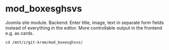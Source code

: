 # mod_boxesghsvs
 Joomla site module. Backend: Enter title, image, text in separate form fields instead of everything in the editor. More controllable output in the frontend e.g. as cards.

`cd /mnt/z/git-kram/mod_boxesghsvs/`

